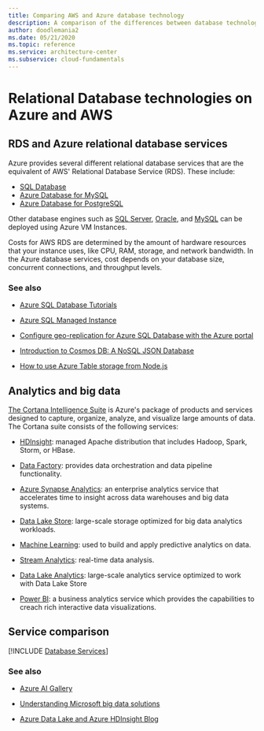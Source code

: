 ```yaml
---
title: Comparing AWS and Azure database technology
description: A comparison of the differences between database technologies between Azure and AWS
author: doodlemania2
ms.date: 05/21/2020
ms.topic: reference
ms.service: architecture-center
ms.subservice: cloud-fundamentals
---
```


# Relational Database technologies on Azure and AWS

## RDS and Azure relational database services

Azure provides several different relational database services that are the equivalent of AWS' Relational Database Service (RDS). These include: 

- [SQL Database](/azure/sql-database/sql-database-technical-overview)
- [Azure Database for MySQL](/azure/mysql/overview)
- [Azure Database for PostgreSQL](/azure/postgresql/overview)

Other database engines such as [SQL Server](https://azure.microsoft.com/services/virtual-machines/sql-server), [Oracle](https://azure.microsoft.com/campaigns/oracle), and [MySQL](/azure/mysql/) can be deployed using Azure VM Instances.

Costs for AWS RDS are determined by the amount of hardware resources that your instance uses, like CPU, RAM, storage, and network bandwidth. In the Azure database services, cost depends on your database size, concurrent connections, and throughput levels.

### See also

- [Azure SQL Database Tutorials](/azure/azure-sql/database/single-database-create-quickstart)

- [Azure SQL Managed Instance](/azure/azure-sql/managed-instance/sql-managed-instance-paas-overview)

- [Configure geo-replication for Azure SQL Database with the Azure portal](/azure/azure-sql/database/active-geo-replication-configure-portal)

- [Introduction to Cosmos DB: A NoSQL JSON Database](/azure/cosmos-db/sql-api-introduction)

- [How to use Azure Table storage from Node.js](/azure/cosmos-db/table-storage-how-to-use-nodejs)

## Analytics and big data

[The Cortana Intelligence Suite](https://azure.microsoft.com/suites/cortana-intelligence-suite) is Azure's package of products and services designed to capture, organize, analyze, and visualize large amounts of data. The Cortana suite consists of the following services:

- [HDInsight](https://azure.microsoft.com/documentation/services/hdinsight): managed Apache distribution that includes Hadoop, Spark, Storm, or HBase.

- [Data Factory](https://azure.microsoft.com/documentation/services/data-factory): provides data orchestration and data pipeline functionality.

- [Azure Synapse Analytics](/azure/synapse-analytics/overview-what-is): an enterprise analytics service that accelerates time to insight across data warehouses and big data        systems.

- [Data Lake Store](https://azure.microsoft.com/documentation/services/data-lake-store): large-scale storage optimized for big data analytics workloads.

- [Machine Learning](https://azure.microsoft.com/documentation/services/machine-learning): used to build and apply predictive analytics on data.

- [Stream Analytics](https://azure.microsoft.com/documentation/services/stream-analytics): real-time data analysis.

- [Data Lake Analytics](/azure/data-lake-analytics/data-lake-analytics-overview): large-scale analytics service optimized to work with Data Lake Store

- [Power BI](https://powerbi.microsoft.com): a business analytics service which provides the capabilities to creach rich interactive data visualizations.

## Service comparison

[!INCLUDE [Database Services](../../includes/aws/databases.md)]

### See also

- [Azure AI Gallery](https://gallery.azure.ai/)

- [Understanding Microsoft big data solutions](/previous-versions/msp-n-p/dn749804(v=pandp.10))

- [Azure Data Lake and Azure HDInsight Blog](/archive/blogs/azuredatalake/)
